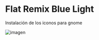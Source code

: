 # Flat Remix Blue Light

Instalación de los iconos para gnome

![imagen](https://cdn.pling.com/img/4/f/a/1/bd4368a3d6da58f77d8f843bc4633dcc2655e7668d9f9ccbb6472bc95297e9d7c862.png)
